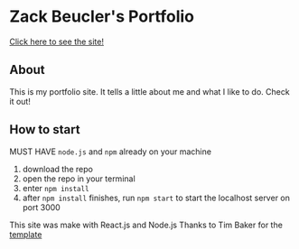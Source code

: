 # Zack Beucler's Portfolio

[Click here to see the site!](https://zbeucler-portfolio.herokuapp.com/)

## About

This is my portfolio site. It tells a little about me and what I like to do. Check it out!

## How to start

MUST HAVE `node.js` and `npm` already on your machine

1. download the repo
2. open the repo in your terminal
3. enter `npm install`
4. after `npm install` finishes, run `npm start` to start the localhost server on port 3000

This site was make with React.js and Node.js
Thanks to Tim Baker for the [template](https://github.com/tbakerx/react-resume-template)
